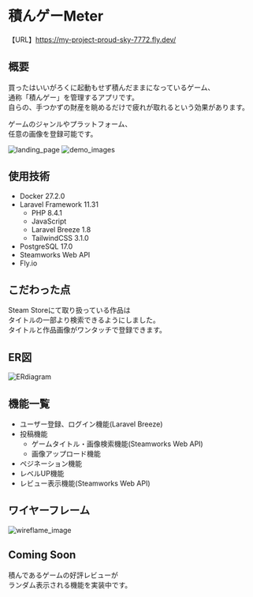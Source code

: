 # 積んゲーMeter
【URL】https://my-project-proud-sky-7772.fly.dev/

## 概要
買ったはいいがろくに起動もせず積んだままになっているゲーム、  
通称「積んゲー」を管理するアプリです。  
自らの、手つかずの財産を眺めるだけで疲れが取れるという効果があります。  

ゲームのジャンルやプラットフォーム、  
任意の画像を登録可能です。   

![landing_page](https://github.com/user-attachments/assets/6b88aaac-8f3d-4fd6-aeed-56bcaaf20538)
![demo_images](https://github.com/user-attachments/assets/cf51fe4c-0e6e-4811-b725-b3f282089db0)

## 使用技術
* Docker 27.2.0
* Laravel Framework 11.31
    * PHP 8.4.1
    * JavaScript
    * Laravel Breeze 1.8
    * TailwindCSS 3.1.0
* PostgreSQL 17.0
* Steamworks Web API
* Fly.io

## こだわった点
Steam Storeにて取り扱っている作品は  
タイトルの一部より検索できるようにしました。  
タイトルと作品画像がワンタッチで登録できます。

## ER図
![ERdiagram](https://github.com/user-attachments/assets/907d73ff-c02f-45e2-9250-e79713f54db5)

## 機能一覧
* ユーザー登録、ログイン機能(Laravel Breeze)
* 投稿機能
    * ゲームタイトル・画像検索機能(Steamworks Web API)
    * 画像アップロード機能
* ペジネーション機能
* レベルUP機能
* レビュー表示機能(Steamworks Web API)

## ワイヤーフレーム
![wireflame_image](https://github.com/user-attachments/assets/323a7740-232f-4803-8d8a-c69839e234c0)

## Coming Soon
積んであるゲームの好評レビューが  
ランダム表示される機能を実装中です。